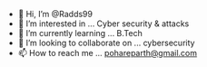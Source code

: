 - 👋 Hi, I’m @Radds99
- 👀 I’m interested in ... Cyber security & attacks
- 🌱 I’m currently learning ... B.Tech 
- 💞️ I’m looking to collaborate on ... cybersecurity 
- 📫 How to reach me ... pohareparth@gmail.com

<!---
Radds99/Radds99 is a ✨ special ✨ repository because its `README.md` (this file) appears on your GitHub profile.
You can click the Preview link to take a look at your changes.
--->
